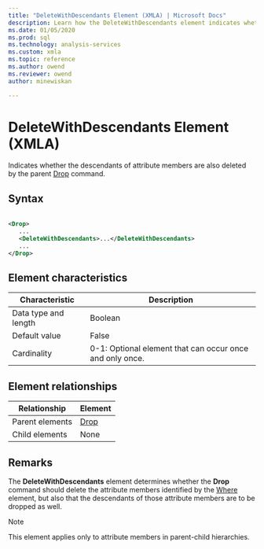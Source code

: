 ```yaml
---
title: "DeleteWithDescendants Element (XMLA) | Microsoft Docs"
description: Learn how the DeleteWithDescendants element indicates whether the descendants of attribute members are also deleted by the parent Drop command.
ms.date: 01/05/2020
ms.prod: sql
ms.technology: analysis-services
ms.custom: xmla
ms.topic: reference
ms.author: owend
ms.reviewer: owend
author: minewiskan

---
```

# DeleteWithDescendants Element (XMLA)

  Indicates whether the descendants of attribute members are also deleted by the parent [Drop](../xml-elements-commands/drop-element-xmla.md) command.  
  
## Syntax  
  
```xml  
  
<Drop>  
   ...  
   <DeleteWithDescendants>...</DeleteWithDescendants>  
   ...  
</Drop>  
```  
  
## Element characteristics  
  
|Characteristic|Description|  
|--------------------|-----------------|  
|Data type and length|Boolean|  
|Default value|False|  
|Cardinality|0-1: Optional element that can occur once and only once.|  
  
## Element relationships  
  
|Relationship|Element|  
|------------------|-------------|  
|Parent elements|[Drop](../xml-elements-commands/drop-element-xmla.md)|  
|Child elements|None|  
  
## Remarks  
 The **DeleteWithDescendants** element determines whether the **Drop** command should delete the attribute members identified by the [Where](../xml-elements-properties/where-element-xmla.md) element, but also that the descendants of those attribute members are to be dropped as well.  
  
> [!NOTE]  
>  This element applies only to attribute members in parent-child hierarchies.  


